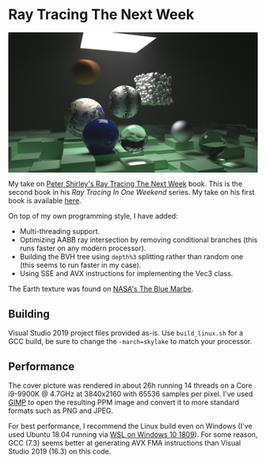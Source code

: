 # Ray Tracing The Next Week

<img align="center" src="https://github.com/GPSnoopy/RayTracingTheNextWeek/blob/master/Book2.jpg">

My take on [Peter Shirley's Ray Tracing The Next Week](https://github.com/petershirley/raytracingthenextweek) book. This is the second book in his *Ray Tracing In One Weekend* series. My take on his first book is available [here](https://github.com/GPSnoopy/RayTracingInOneWeekend).

On top of my own programming style, I have added:
* Multi-threading support.
* Optimizing AABB ray intersection by removing conditional branches (this runs faster on any modern processor).
* Building the BVH tree using `depth%3` splitting rather than random one (this seems to run faster in my case).
* Using SSE and AVX instructions for implementing the Vec3 class.

The Earth texture was found on [NASA's The Blue Marbe](https://visibleearth.nasa.gov/view.php?id=57735).

## Building

Visual Studio 2019 project files provided as-is. Use `build_linux.sh` for a GCC build, be sure to change the `-march=skylake` to match your  processor.

## Performance

The cover picture was rendered in about 26h running 14 threads on a Core i9-9900K @ 4.7GHz at 3840x2160 with 65536 samples per pixel. I've used [GIMP](https://www.gimp.org/) to open the resulting PPM image and convert it to more standard formats such as PNG and JPEG.

For best performance, I recommend the Linux build even on Windows (I've used Ubuntu 18.04 running via [WSL on Windows 10 1809](https://en.wikipedia.org/wiki/Windows_Subsystem_for_Linux)). For some reason, GCC (7.3) seems better at generating AVX FMA instructions than Visual Studio 2019 (16.3) on this code.
